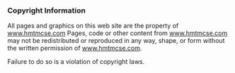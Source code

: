 ### Copyright Information

All pages and graphics on this web site are the property of www.hmtmcse.com
Pages, code or other content from www.hmtmcse.com may not be redistributed or reproduced in any way, shape, or form
without the written permission of www.hmtmcse.com.

Failure to do so is a violation of copyright laws.